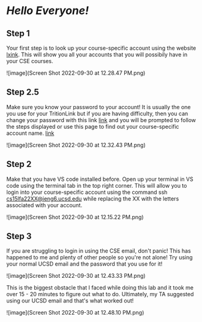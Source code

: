 # *Hello Everyone!*

## **Step 1**
Your first step is to look up your course-specific account using the website [lxink](https://sdacs.ucsd.edu/~icc/index.php). This will show you all your accounts that you will possibily have in your CSE courses. 

![image](Screen Shot 2022-09-30 at 12.28.47 PM.png)

## **Step 2.5**
Make sure you know your password to your account! It is usually the one you use for your TritionLink but if you are having difficulty, then you can change your password with this link [link](https://password.ucsd.edu/) and you will be prompted to follow the steps displayed or use this page to find out your course-specific account name. [link](https://sdacs.ucsd.edu/~icc/index.php)

![image](Screen Shot 2022-09-30 at 12.32.43 PM.png)
## **Step 2** 
Make that you have VS code installed before. Open up your terminal in VS code using the terminal tab in the top right corner. This will allow you to login into your course-specific account using the command ssh cs15lfa22XX@ieng6.ucsd.edu while replacing the XX with the letters associated with your account. 

![image](Screen Shot 2022-09-30 at 12.15.22 PM.png)

## **Step 3**
If you are struggling to login in using the CSE email, don't panic! This has happened to me and plenty of other people so you're not alone! Try using your normal UCSD email and the password that you use for it! 

![image](Screen Shot 2022-09-30 at 12.43.33 PM.png)

This is the biggest obstacle that I faced while doing this lab and it took me over 15 - 20 minutes to figure out what to do. Ultimately, my TA suggested using our UCSD email and that's what worked out!

![image](Screen Shot 2022-09-30 at 12.48.10 PM.png)